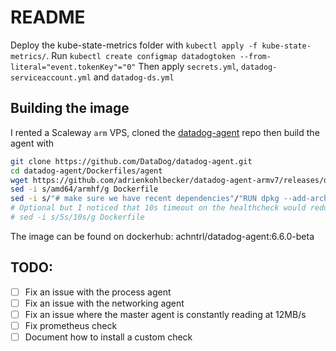 # README

Deploy the kube-state-metrics folder with `kubectl apply -f kube-state-metrics/`.
Run `kubectl create configmap datadogtoken --from-literal="event.tokenKey"="0"`
Then apply `secrets.yml`, `datadog-serviceaccount.yml` and `datadog-ds.yml`

## Building the image

I rented a Scaleway `arm` VPS, cloned the [datadog-agent](https://github.com/DataDog/datadog-agent)
repo then build the agent with

```bash
git clone https://github.com/DataDog/datadog-agent.git
cd datadog-agent/Dockerfiles/agent
wget https://github.com/adrienkohlbecker/datadog-agent-armv7/releases/download/6.6.0/datadog-agent_6.6.0.armv7-1_armhf.deb
sed -i s/amd64/armhf/g Dockerfile
sed -i s/"# make sure we have recent dependencies"/"RUN dpkg --add-architecture armhf\n\n# make sure we have recent dependencies"/g Dockerfile  # 🤮 maybe I should add a .patch file
# Optional but I noticed that 10s timeout on the healthcheck would reduce false negative
# sed -i s/5s/10s/g Dockerfile
```

The image can be found on dockerhub: achntrl/datadog-agent:6.6.0-beta

## TODO:

- [ ] Fix an issue with the process agent
- [ ] Fix an issue with the networking agent
- [ ] Fix an issue where the master agent is constantly reading at 12MB/s
- [ ] Fix prometheus check
- [ ] Document how to install a custom check
